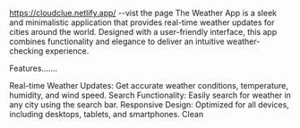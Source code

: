 https://cloudclue.netlify.app/ --vist the page
The Weather App is a sleek and minimalistic application that provides real-time weather updates for cities around the world. Designed with a user-friendly interface, this app combines functionality and elegance to deliver an intuitive weather-checking experience.

Features.......

Real-time Weather Updates: Get accurate weather conditions, temperature, humidity, and wind speed.
Search Functionality: Easily search for weather in any city using the search bar.
Responsive Design: Optimized for all devices, including desktops, tablets, and smartphones.
Clean
